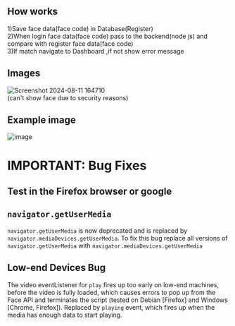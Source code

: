 
## How works

1)Save face data(face code) in Database(Register)<br>
2)When login face data(face code) pass to the backend(node js) and compare with register face data(face code)<br>
3)If match navigate to Dashboard ,if not show error message<br>


## Images

![Screenshot 2024-08-11 164710](https://github.com/user-attachments/assets/44254970-e4b2-4e2c-9de9-adb9057a2663)<br>
(can't show face due to security reasons)

## Example image

![image](https://github.com/user-attachments/assets/f64571e7-7f53-4b32-b2e4-9cb11f2e2dc5)


# IMPORTANT: Bug Fixes
## Test in the Firefox browser or google

## `navigator.getUserMedia`

`navigator.getUserMedia` is now deprecated and is replaced by `navigator.mediaDevices.getUserMedia`. To fix this bug replace all versions of `navigator.getUserMedia` with `navigator.mediaDevices.getUserMedia`

## Low-end Devices Bug

The video eventListener for `play` fires up too early on low-end machines, before the video is fully loaded, which causes errors to pop up from the Face API and terminates the script (tested on Debian [Firefox] and Windows [Chrome, Firefox]). Replaced by `playing` event, which fires up when the media has enough data to start playing.
